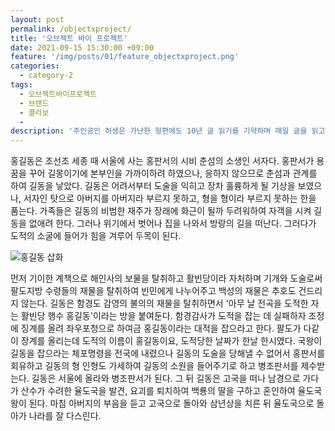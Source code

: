 ```yaml
---
layout: post
permalink: /objectxproject/
title: '오브젝트 바이 프로젝트'
date: 2021-09-15 15:30:00 +09:00
feature: '/img/posts/01/feature_objectxproject.png'
categories:
  - category-2
tags:
  - 오브젝트바이프로젝트
  - 브랜드
  - 콜라보
  -
description: '주인공인 허생은 가난한 형편에도 10년 글 읽기를 기약하며 매일 글을 읽고 있었는데 7년째 되는 어느 날 아내가 허생에게 장인바치 일도 장사도 못 하면 차라리 도둑질이라도 해서 돈을 벌어 오라고 구박한다.'
---
```


홍길동은 조선조 세종 때 서울에 사는 홍판서의 시비 춘섬의 소생인 서자다. 홍판서가 용꿈을 꾸어 길몽이기에 본부인을 가까이하려 하였으나, 응하지 않으므로 춘섬과 관계를 하여 길동을 낳았다. 길동은 어려서부터 도술을 익히고 장차 훌륭하게 될 기상을 보였으나, 서자인 탓으로 아버지를 아버지라 부르지 못하고, 형을 형이라 부르지 못하는 한을 품는다. 가족들은 길동의 비범한 재주가 장래에 화근이 될까 두려워하여 자객을 시켜 길동을 없애려 한다. 그러나 위기에서 벗어나 집을 나와서 방랑의 길을 떠난다. 그러다가 도적의 소굴에 들어가 힘을 겨루어 두목이 된다.

![홍길동 삽화](/img/posts/02/01.png)

먼저 기이한 계책으로 해인사의 보물을 탈취하고 활빈당이라 자처하며 기개와 도술로써 팔도지방 수령들의 재물을 탈취하여 빈민에게 나누어주고 백성의 재물은 추호도 건드리지 않는다. 길동은 함경도 감영의 불의의 재물을 탈취하면서 '아무 날 전곡을 도적한 자는 활빈당 행수 홍길동'이라는 방을 붙여둔다. 함경감사가 도적을 잡는 데 실패하자 조정에 징계를 올려 좌우포청으로 하여금 홍길동이라는 대적을 잡으라고 한다. 팔도가 다같이 장계를 올리는데 도적의 이름이 홍길동이요, 도적당한 날짜가 한날 한시였다. 국왕이 길동을 잡으라는 체포명령을 전국에 내렸으나 길동의 도술을 당해낼 수 없어서 홍판서를 회유하고 길동의 형 인형도 가세하여 길동의 소원을 들어주기로 하고 병조판서를 제수받는다. 길동은 서울에 올라와 병조판서가 된다. 그 뒤 길동은 고국을 떠나 남경으로 가다가 산수가 수려한 율도국을 발견, 요괴를 퇴치하여 백룡의 딸을 구하고 혼인하여 율도국 왕이 된다. 마침 아버지의 부음을 듣고 고국으로 돌아와 삼년상을 치른 뒤 율도국으로 돌아가 나라를 잘 다스린다.
